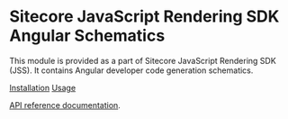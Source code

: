 # Sitecore JavaScript Rendering SDK Angular Schematics

This module is provided as a part of Sitecore JavaScript Rendering SDK (JSS). It contains Angular developer code generation schematics.


[Installation](https://doc.sitecore.com/xp/en/developers/hd/201/sitecore-headless-development/jss-angular-schematics.html)
[Usage](https://doc.sitecore.com/xp/en/developers/hd/201/sitecore-headless-development/scaffolding-components-in-jss-apps.html)

[API reference documentation](/ref-docs/sitecore-jss-angular-schematics/).
